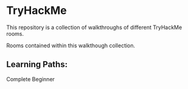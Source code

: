 # TryHackMe
This repository is a collection of walkthroughs of different TryHackMe rooms. 

Rooms contained within this walkthough collection.

## Learning Paths:
Complete Beginner
